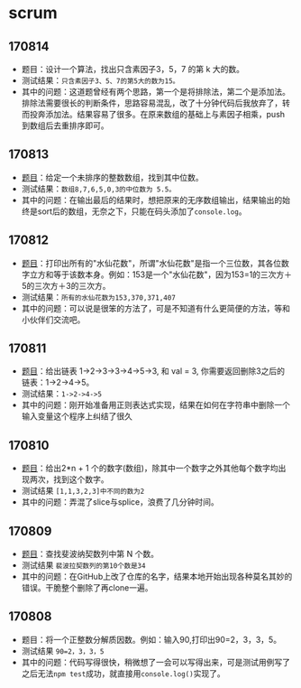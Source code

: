 # scrum
## 170814
- 题目：设计一个算法，找出只含素因子3，5，7 的第 k 大的数。
- 测试结果：```只含素因子3、5、7的第5大的数为15。```
- 其中的问题：这道题曾经有两个思路，第一个是将排除法，第二个是添加法。排除法需要很长的判断条件，思路容易混乱，改了十分钟代码后我放弃了，转而投奔添加法。结果容易了很多。在原来数组的基础上与素因子相乘，push到数组后去重排序即可。
## 170813
- [题目](https://school.thoughtworks.cn/bbs/topic/613/%E4%BD%93%E8%83%BD%E5%A4%A7%E6%AF%94%E6%8B%BC%E9%A2%98%E7%9B%AE-8-13-sun-round6)：给定一个未排序的整数数组，找到其中位数。
- 测试结果：```数组8,7,6,5,0,3的中位数为
          5.5。```
- 其中的问题：在输出最后的结果时，想把原来的无序数组输出，结果输出的始终是sort后的数组，无奈之下，只能在码头添加了`console.log`。
## **170812**
- [题目](https://school.thoughtworks.cn/bbs/topic/607/%E4%BD%93%E8%83%BD%E5%A4%A7%E6%AF%94%E6%8B%BC%E9%A2%98%E7%9B%AE-8-12-sat-round5)：打印出所有的"水仙花数"，所谓"水仙花数"是指一个三位数，其各位数字立方和等于该数本身。例如：153是一个"水仙花数"，因为153=1的三次方＋5的三次方＋3的三次方。
- 测试结果：```所有的水仙花数为153,370,371,407```
- 其中的问题：可以说是很笨的方法了，可是不知道有什么更简便的方法，等和小伙伴们交流吧。
## **170811**
- [题目](https://school.thoughtworks.cn/bbs/topic/600/%E4%BD%93%E8%83%BD%E5%A4%A7%E6%AF%94%E6%8B%BC%E9%A2%98%E7%9B%AE-8-11-fri-round4)：给出链表 1->2->3->3->4->5->3, 和 val = 3, 你需要返回删除3之后的链表：1->2->4->5。
- 测试结果：```1->2->4->5```  
- 其中的问题：刚开始准备用正则表达式实现，结果在如何在字符串中删除一个输入变量这个程序上纠结了很久
## **170810**
- [题目](https://school.thoughtworks.cn/bbs/topic/592/%E4%BD%93%E8%83%BD%E5%A4%A7%E6%AF%94%E6%8B%BC%E9%A2%98%E7%9B%AE-8-10-turs-round3)：给出2*n + 1 个的数字(数组)，除其中一个数字之外其他每个数字均出现两次，找到这个数字。
- 测试结果
```[1,1,3,2,3]中不同的数为2```
- 其中的问题：弄混了slice与splice，浪费了几分钟时间。
## **170809**
- [题目](https://school.thoughtworks.cn/bbs/topic/582/%E4%BD%93%E8%83%BD%E5%A4%A7%E6%AF%94%E6%8B%BC%E9%A2%98%E7%9B%AE-8-9-wed-round2)：查找斐波纳契数列中第 N 个数。
- 测试结果
```裴波拉契数列的第10个数是34```
- 其中的问题：在GitHub上改了仓库的名字，结果本地开始出现各种莫名其妙的错误。干脆整个删除了再clone一遍。
## **170808**
- 题目：将一个正整数分解质因数。例如：输入90,打印出90=2，3，3，5。
- 测试结果
```90=2，3，3，5```
- 其中的问题：代码写得很快，稍微想了一会可以写得出来，可是测试用例写了之后无法`npm test`成功，就直接用`console.log()`实现了。
